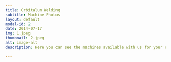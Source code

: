 ```yaml
---
title: Orbitalum Welding
subtitle: Machine Photos
layout: default
modal-id: 2
date: 2014-07-17
img: 1.jpeg
thumbnail: 2.jpeg
alt: image-alt
description: Here you can see the machines available with us for your rental and job work.

---
```

